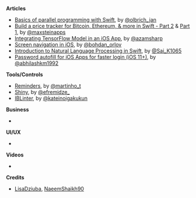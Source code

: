 **Articles**

* [Basics of parallel programming with Swift](https://medium.com/flawless-app-stories/basics-of-parallel-programming-with-swift-93fee8425287), by [@olbrich_jan](https://twitter.com/olbrich_jan)
* [Build a price tracker for Bitcoin, Ethereum, & more in Swift - Part 2](https://maxste.in/build-a-cryptocurrency-price-tracker-in-swift-f3ae74621730) & [Part 1](https://maxste.in/build-an-ethereum-bitcoin-price-tracking-app-in-swift-f467b7f3ae35), by [@maxsteinapps](https://twitter.com/maxsteinapps)
* [Integrating TensorFlow Model in an iOS App](https://hackernoon.com/integrating-tensorflow-model-in-an-ios-app-cecf30b9068d), by [@azamsharp](https://twitter.com/azamsharp)
* [Screen navigation in iOS](https://badootech.badoo.com/screen-navigation-in-ios-dd99b09228b2), by [@bohdan_orlov](https://twitter.com/bohdan_orlov)
* [Introduction to Natural Language Processing in Swift](https://www.appcoda.com/natural-language-processing-swift/), by [@Sai_K1065](https://twitter.com/sai_k1065)
* [Password autofill for iOS Apps for faster login (iOS 11+)](https://medium.com/@abhimuralidharan/password-autofill-for-ios-apps-for-faster-login-ios-11-1d9f77deb35a), by [@abhilashkm1992](https://twitter.com/abhilashkm1992)

**Tools/Controls**

* [Reminders](https://github.com/tiagomartinho/Reminders), by [@martinho_t](https://twitter.com/martinho_t)
* [Shiny](https://github.com/efremidze/Shiny), by [@efremidze_](http://twitter.com/efremidze_)
* [IBLinter](https://github.com/kateinoigakukun/IBLinter), by [@kateinoigakukun](https://github.com/kateinoigakukun)

**Business**

* 

**UI/UX**

* 

**Videos**

* 

**Credits**

* [LisaDziuba](https://github.com/LisaDziuba), [NaeemShaikh90](https://github.com/naeemshaikh90)
